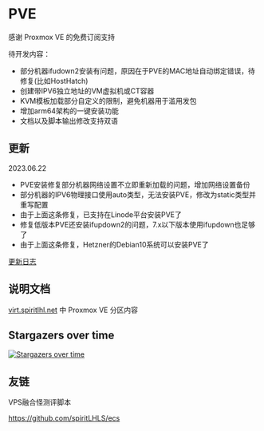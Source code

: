 # PVE

感谢 Proxmox VE 的免费订阅支持

待开发内容：

- 部分机器ifudown2安装有问题，原因在于PVE的MAC地址自动绑定错误，待修复(比如HostHatch)
- 创建带IPV6独立地址的VM虚拟机或CT容器
- KVM模板加载部分自定义的限制，避免机器用于滥用发包
- 增加arm64架构的一键安装功能
- 文档以及脚本输出修改支持双语

## 更新

2023.06.22

- PVE安装修复部分机器网络设置不立即重新加载的问题，增加网络设置备份
- 部分机器的IPV6物理接口使用auto类型，无法安装PVE，修改为static类型并重写配置
- 由于上面这条修复，已支持在Linode平台安装PVE了
- 修复低版本PVE还安装ifupdown2的问题，7.x以下版本使用ifupdown也足够了
- 由于上面这条修复，Hetzner的Debian10系统可以安装PVE了

[更新日志](CHANGELOG.md)

## 说明文档

[virt.spiritlhl.net](https://virt.spiritlhl.net/) 中 Proxmox VE 分区内容

## Stargazers over time

[![Stargazers over time](https://starchart.cc/spiritLHLS/pve.svg)](https://starchart.cc/spiritLHLS/pve)

## 友链

VPS融合怪测评脚本

https://github.com/spiritLHLS/ecs
